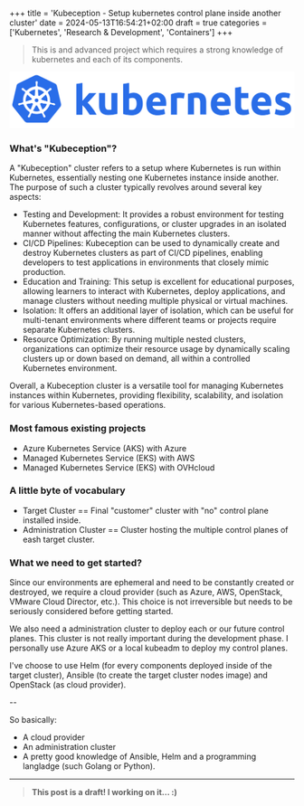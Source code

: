 +++
title = 'Kubeception - Setup kubernetes control plane inside another cluster'
date = 2024-05-13T16:54:21+02:00
draft = true
categories = ['Kubernetes', 'Research & Development', 'Containers']
+++

> This is and advanced project which requires a strong knowledge of kubernetes and each of its components.

![kubernetes](images/k8s.png)

### What's "Kubeception"?

A "Kubeception" cluster refers to a setup where Kubernetes is run within Kubernetes, essentially nesting one Kubernetes instance inside another. The purpose of such a cluster typically revolves around several key aspects:

- Testing and Development: It provides a robust environment for testing Kubernetes features, configurations, or cluster upgrades in an isolated manner without affecting the main Kubernetes clusters.
- CI/CD Pipelines: Kubeception can be used to dynamically create and destroy Kubernetes clusters as part of CI/CD pipelines, enabling developers to test applications in environments that closely mimic production.
- Education and Training: This setup is excellent for educational purposes, allowing learners to interact with Kubernetes, deploy applications, and manage clusters without needing multiple physical or virtual machines.
- Isolation: It offers an additional layer of isolation, which can be useful for multi-tenant environments where different teams or projects require separate Kubernetes clusters.
- Resource Optimization: By running multiple nested clusters, organizations can optimize their resource usage by dynamically scaling clusters up or down based on demand, all within a controlled Kubernetes environment.

Overall, a Kubeception cluster is a versatile tool for managing Kubernetes instances within Kubernetes, providing flexibility, scalability, and isolation for various Kubernetes-based operations.

### Most famous existing projects
- Azure Kubernetes Service (AKS) with Azure
- Managed Kubernetes Service (EKS) with AWS
- Managed Kubernetes Service (EKS) with OVHcloud

### A little byte of vocabulary
- Target Cluster == Final "customer" cluster with "no" control plane installed inside.
- Administration Cluster == Cluster hosting the multiple control planes of eash target cluster.

### What we need to get started?
Since our environments are ephemeral and need to be constantly created or destroyed, we require a cloud provider (such as Azure, AWS, OpenStack, VMware Cloud Director, etc.). This choice is not irreversible but needs to be seriously considered before getting started.

We also need a administration cluster to deploy each or our future control planes. This cluster is not really important during the development phase. I personally use Azure AKS or a local kubeadm to deploy my control planes.

I've choose to use Helm (for every components deployed inside of the target cluster), Ansible (to create the target cluster nodes image) and OpenStack (as cloud provider).

--

So basically:
- A cloud provider
- An administration cluster
- A pretty good knowledge of Ansible, Helm and a programming langladge (such Golang or Python).

---

> **This post is a draft! I working on it... :)**